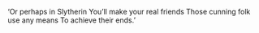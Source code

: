 ‘Or perhaps in Slytherin
You’ll make your real friends
Those cunning folk use any means
To achieve their ends.’
